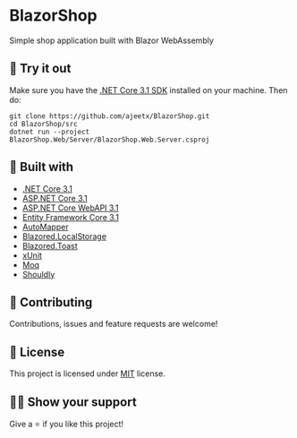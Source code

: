# BlazorShop
Simple shop application built with Blazor WebAssembly

## :eyes: Try it out

Make sure you have the [.NET Core 3.1 SDK](https://dotnet.microsoft.com/download) installed on your machine. Then do:

```
git clone https://github.com/ajeetx/BlazorShop.git
cd BlazorShop/src
dotnet run --project BlazorShop.Web/Server/BlazorShop.Web.Server.csproj
```

## :construction_worker: Built with

- [.NET Core 3.1](https://github.com/dotnet/core)
- [ASP.NET Core 3.1](https://github.com/dotnet/aspnetcore)
- [ASP.NET Core WebAPI 3.1](https://github.com/dotnet/aspnetcore)
- [Entity Framework Core 3.1](https://github.com/dotnet/efcore)
- [AutoMapper](https://github.com/AutoMapper/AutoMapper)
- [Blazored.LocalStorage](https://github.com/Blazored/LocalStorage)
- [Blazored.Toast](https://github.com/Blazored/Toast)
- [xUnit](https://github.com/xunit/xunit)
- [Moq](https://github.com/moq/moq)
- [Shouldly](https://github.com/shouldly/shouldly)

## :handshake: Contributing

Contributions, issues and feature requests are welcome!

## :pencil: License

This project is licensed under [MIT](https://opensource.org/licenses/MIT) license.

## :man_astronaut: Show your support

Give a :star: if you like this project!
